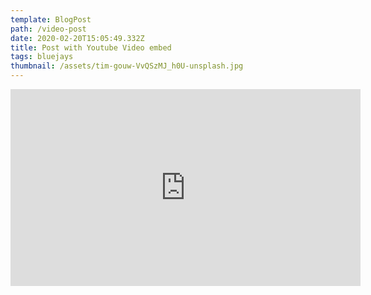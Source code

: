 ```yaml
---
template: BlogPost
path: /video-post
date: 2020-02-20T15:05:49.332Z
title: Post with Youtube Video embed
tags: bluejays
thumbnail: /assets/tim-gouw-VvQSzMJ_h0U-unsplash.jpg
---
```

<iframe width="560" height="315" src="https://www.youtube.com/embed/ZZY-Ytrw2co" frameborder="0" allow="accelerometer; autoplay; encrypted-media; gyroscope; picture-in-picture" allowfullscreen></iframe>
